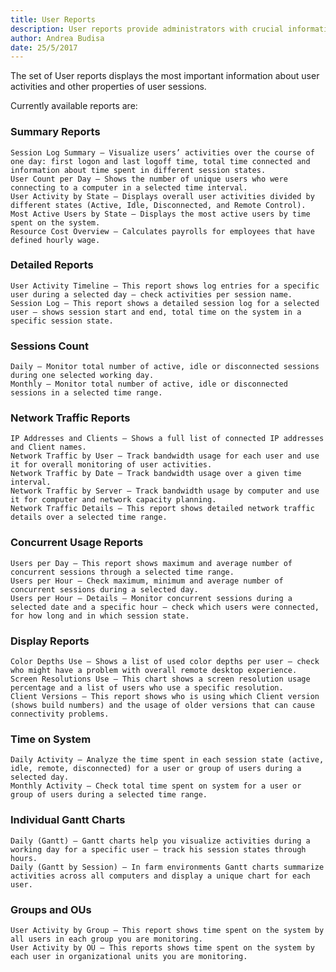 ```yaml
---
title: User Reports
description: User reports provide administrators with crucial information about user activities on their environments.
author: Andrea Budisa
date: 25/5/2017
---
```

The set of User reports displays the most important information about user activities and other properties of user sessions.

Currently available reports are:

### Summary Reports

    Session Log Summary – Visualize users’ activities over the course of one day: first logon and last logoff time, total time connected and information about time spent in different session states.
    User Count per Day – Shows the number of unique users who were connecting to a computer in a selected time interval.
    User Activity by State – Displays overall user activities divided by different states (Active, Idle, Disconnected, and Remote Control).
    Most Active Users by State – Displays the most active users by time spent on the system.
    Resource Cost Overview – Calculates payrolls for employees that have defined hourly wage.

### Detailed Reports

    User Activity Timeline – This report shows log entries for a specific user during a selected day – check activities per session name.
    Session Log – This report shows a detailed session log for a selected user – shows session start and end, total time on the system in a specific session state.

### Sessions Count

    Daily – Monitor total number of active, idle or disconnected sessions during one selected working day.
    Monthly – Monitor total number of active, idle or disconnected sessions in a selected time range.

### Network Traffic Reports

    IP Addresses and Clients – Shows a full list of connected IP addresses and Client names.
    Network Traffic by User – Track bandwidth usage for each user and use it for overall monitoring of user activities.
    Network Traffic by Date – Track bandwidth usage over a given time interval.
    Network Traffic by Server – Track bandwidth usage by computer and use it for computer and network capacity planning.
    Network Traffic Details – This report shows detailed network traffic details over a selected time range.

### Concurrent Usage Reports

    Users per Day – This report shows maximum and average number of concurrent sessions through a selected time range.
    Users per Hour – Check maximum, minimum and average number of concurrent sessions during a selected day.
    Users per Hour – Details – Monitor concurrent sessions during a selected date and a specific hour – check which users were connected, for how long and in which session state.

### Display Reports

    Color Depths Use – Shows a list of used color depths per user – check who might have a problem with overall remote desktop experience.
    Screen Resolutions Use – This chart shows a screen resolution usage percentage and a list of users who use a specific resolution.
    Client Versions – This report shows who is using which Client version (shows build numbers) and the usage of older versions that can cause connectivity problems.

### Time on System

    Daily Activity – Analyze the time spent in each session state (active, idle, remote, disconnected) for a user or group of users during a selected day.
    Monthly Activity – Check total time spent on system for a user or group of users during a selected time range.

### Individual Gantt Charts

    Daily (Gantt) – Gantt charts help you visualize activities during a working day for a specific user – track his session states through hours.
    Daily (Gantt by Session) – In farm environments Gantt charts summarize activities across all computers and display a unique chart for each user.

### Groups and OUs

    User Activity by Group – This report shows time spent on the system by all users in each group you are monitoring.
    User Activity by OU – This reports shows time spent on the system by each user in organizational units you are monitoring.